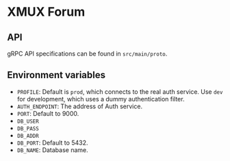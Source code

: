 # XMUX Forum

## API

gRPC API specifications can be found in `src/main/proto`.

## Environment variables

- `PROFILE`: Default is `prod`, which connects to the real auth service. Use `dev` for development, which uses a dummy
  authentication filter.
- `AUTH_ENDPOINT`: The address of Auth service.
- `PORT`: Default to 9000.
- `DB_USER`
- `DB_PASS`
- `DB_ADDR`
- `DB_PORT`: Default to 5432.
- `DB_NAME`: Database name. 